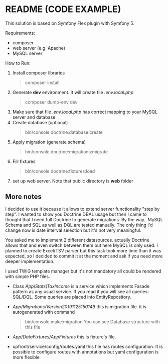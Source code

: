 
# README (CODE EXAMPLE)
This solution is based on Symfony Flex plugin with Symfony 5.

Requirements:
- composer
- web server (e.g. Apache)
- MySQL server

How to Run:
1. Install composer libraries
    >composer install
2. Generate __dev__ environment. It will create file _.env.local.php_
    >composer dump-env dev
3. Make sure that file _.env.local.php_ has correct mapping to your MySQL server and database
4. Create database (optional)
    >bin/console doctrine:database:create
5. Apply migration (generate schema)
    >bin/console doctrine:migrations:migrate
6. Fill fixtures
    >bin/console doctrine:fixtures:load
7. set up web server. Note that public directory is __web__ folder


## More notes
I decided to use it because it allows to extend server functionality "step by step".
I wanted to show you Doctrine DBAL usage but then I came to thought that I need full Doctrine to generate migrations.
By the way.. MySQL Schema and SQL as well as DQL are tested manually. The only thing I'd change now is date interval selection but it's not very meaningful.

You asked me to implement 2 different datasources. actually Doctrine allows that and even switch between them but here MySQL is only used. I planned to create Excel/TSV parser but this task took more time than it was expected, so I decided to commit it at the moment and ask if you need more deeper implementation.

I used TWIG template manager but it's not mandatory all could be rendered with simple PHP files.

- Class _App\Stats\TaxIncome_ is a service which implements Fasade pattern as any usual service. If you read it you will see all queries: SQL/DQL. Some queries are placed into EntityRepository.

- _App/Migrations/Version20191125150149_ this is migration file. it is autogenerated with command
    >bin/console make:migration
You can see Database structure with this file

- _App/DataFixtures/AppFixtures_ this is fixture's file.

- upfront/service/config/routes.yaml this file has routes configuration. It is possible to configure routes with annotations but yaml configuration is more flexible


